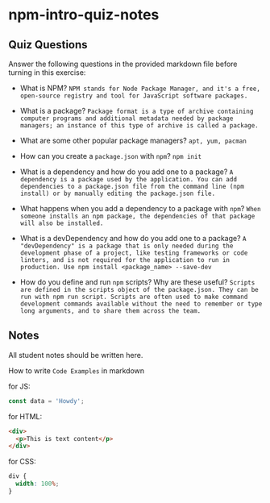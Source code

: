 # npm-intro-quiz-notes

## Quiz Questions

Answer the following questions in the provided markdown file before turning in this exercise:

- What is NPM?
  `NPM stands for Node Package Manager, and it's a free, open-source registry and tool for JavaScript software packages.`

- What is a package?
  `Package format is a type of archive containing computer programs and additional metadata needed by package managers; an instance of this type of archive is called a package.`

- What are some other popular package managers?
  `apt, yum, pacman`

- How can you create a `package.json` with `npm`?
  `npm init`

- What is a dependency and how do you add one to a package?
  `A dependency is a package used by the application. You can add dependencies to a package.json file from the command line (npm install) or by manually editing the package.json file.`

- What happens when you add a dependency to a package with `npm`?
  `When someone installs an npm package, the dependencies of that package will also be installed.`

- What is a devDependency and how do you add one to a package?
  `A "devDependency" is a package that is only needed during the development phase of a project, like testing frameworks or code linters, and is not required for the application to run in production. Use npm install <package_name> --save-dev`

- How do you define and run `npm` scripts? Why are these useful?
  `Scripts are defined in the scripts object of the package.json. They can be run with npm run script. Scripts are often used to make command development commands available without the need to remember or type long arguments, and to share them across the team.`

## Notes

All student notes should be written here.

How to write `Code Examples` in markdown

for JS:

```javascript
const data = 'Howdy';
```

for HTML:

```html
<div>
  <p>This is text content</p>
</div>
```

for CSS:

```css
div {
  width: 100%;
}
```
